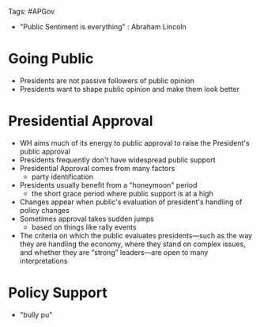 Tags: #APGov 

- "Public Sentiment is everything" : Abraham Lincoln

# Going Public
- Presidents are not passive followers of public opinion
- Presidents want to shape public opinion and make them look better

# Presidential Approval
- WH aims much of its energy to public approval to raise the President's public approval
- Presidents frequently don't have widespread public support
- Presidential Approval comes from many factors
	- party identification 
- Presidents usually benefit from a "honeymoon" period
	- the short grace period where public support is at a high
- Changes appear when public's evaluation of president's handling of policy changes
- Sometimes approval takes sudden jumps
	- based on things like rally events 
- The criteria on which the public evaluates presidents—such as the way they are handling the economy, where they stand on complex issues, and whether they are “strong” leaders—are open to many interpretations

# Policy Support
- "bully pu"